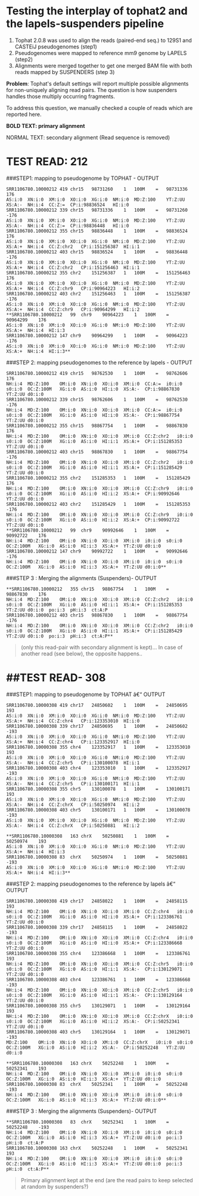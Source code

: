 # Testing the interplay of tophat2 and the lapels-suspenders pipeline

1. Tophat 2.0.8 was used to align the reads (paired-end seq.) to 129S1 and CASTEiJ pseudogenomes (step1)
2. Pseudogenomes were mapped to reference mm9 genome by LAPELS (step2)
3. Alignments were merged together to get one merged BAM file with both reads mapped by SUSPENDERS (step 3)

**Problem**: Tophat's default settings will report multiple possible alignments for non-uniquely aligning read pairs. The question is how suspenders handles those multiply occurring fragments.

To address this question, we manually checked a couple of reads which are reported here.

**BOLD TEXT: primary alignment**

NORMAL TEXT: secondary alignment
(Read sequence is removed)

TEST READ: 212
====================

###STEP1: mapping to pseudogenome by TOPHAT - OUTPUT

```
SRR1106780.10000212	419	chr15	98731260	1	100M	=	98731336	176	
AS:i:0	XN:i:0	XM:i:0	XO:i:0	XG:i:0	NM:i:0	MD:Z:100	YT:Z:UU	XS:A:-	NH:i:4	CC:Z:=	CP:i:98836524	HI:i:0
SRR1106780.10000212	339	chr15	98731336	1	100M	=	98731260	-176	
AS:i:0	XN:i:0	XM:i:0	XO:i:0	XG:i:0	NM:i:0	MD:Z:100	YT:Z:UU	XS:A:-	NH:i:4	CC:Z:=	CP:i:98836448	HI:i:0
SRR1106780.10000212	355	chr15	98836448	1	100M	=	98836524	176	
AS:i:0	XN:i:0	XM:i:0	XO:i:0	XG:i:0	NM:i:0	MD:Z:100	YT:Z:UU	XS:A:+	NH:i:4	CC:Z:chr2	CP:i:151256387	HI:i:1
SRR1106780.10000212	403	chr15	98836524	1	100M	=	98836448	-176	
AS:i:0	XN:i:0	XM:i:0	XO:i:0	XG:i:0	NM:i:0	MD:Z:100	YT:Z:UU	XS:A:+	NH:i:4	CC:Z:chr2	CP:i:151256463	HI:i:1
SRR1106780.10000212	355	chr2	151256387	1	100M	=	151256463	176	
AS:i:0	XN:i:0	XM:i:0	XO:i:0	XG:i:0	NM:i:0	MD:Z:100	YT:Z:UU	XS:A:+	NH:i:4	CC:Z:chr9	CP:i:90964223	HI:i:2
SRR1106780.10000212	403	chr2	151256463	1	100M	=	151256387	-176	
AS:i:0	XN:i:0	XM:i:0	XO:i:0	XG:i:0	NM:i:0	MD:Z:100	YT:Z:UU	XS:A:+	NH:i:4	CC:Z:chr9	CP:i:90964299	HI:i:2
**SRR1106780.10000212	99	chr9	90964223	1	100M	=	90964299	176	
AS:i:0	XN:i:0	XM:i:0	XO:i:0	XG:i:0	NM:i:0	MD:Z:100	YT:Z:UU	XS:A:+	NH:i:4	HI:i:3
SRR1106780.10000212	147	chr9	90964299	1	100M	=	90964223	-176	
AS:i:0	XN:i:0	XM:i:0	XO:i:0	XG:i:0	NM:i:0	MD:Z:100	YT:Z:UU	XS:A:+	NH:i:4	HI:i:3**
```

###STEP 2: mapping pseudogenomes to the reference by lapels - OUTPUT

```
SRR1106780.10000212	419	chr15	98762530	1	100M	=	98762606	176	
NH:i:4	MD:Z:100	OM:i:0	XN:i:0	XO:i:0	XM:i:0	CC:A:=	i0:i:0	s0:i:0	OC:Z:100M	XG:i:0	AS:i:0	HI:i:0	XS:A:-	CP:i:98867830	YT:Z:UU	d0:i:0
SRR1106780.10000212	339	chr15	98762606	1	100M	=	98762530	-176	
NH:i:4	MD:Z:100	OM:i:0	XN:i:0	XO:i:0	XM:i:0	CC:A:=	i0:i:0	s0:i:0	OC:Z:100M	XG:i:0	AS:i:0	HI:i:0	XS:A:-	CP:i:98867754	YT:Z:UU	d0:i:0
SRR1106780.10000212	355	chr15	98867754	1	100M	=	98867830	176	
NH:i:4	MD:Z:100	OM:i:0	XN:i:0	XO:i:0	XM:i:0	CC:Z:chr2	i0:i:0	s0:i:0	OC:Z:100M	XG:i:0	AS:i:0	HI:i:1	XS:A:+	CP:i:151285353	YT:Z:UU	d0:i:0
SRR1106780.10000212	403	chr15	98867830	1	100M	=	98867754	-176	
NH:i:4	MD:Z:100	OM:i:0	XN:i:0	XO:i:0	XM:i:0	CC:Z:chr2	i0:i:0	s0:i:0	OC:Z:100M	XG:i:0	AS:i:0	HI:i:1	XS:A:+	CP:i:151285429	YT:Z:UU	d0:i:0
SRR1106780.10000212	355	chr2	151285353	1	100M	=	151285429	176	
NH:i:4	MD:Z:100	OM:i:0	XN:i:0	XO:i:0	XM:i:0	CC:Z:chr9	i0:i:0	s0:i:0	OC:Z:100M	XG:i:0	AS:i:0	HI:i:2	XS:A:+	CP:i:90992646	YT:Z:UU	d0:i:0
SRR1106780.10000212	403	chr2	151285429	1	100M	=	151285353	-176	
NH:i:4	MD:Z:100	OM:i:0	XN:i:0	XO:i:0	XM:i:0	CC:Z:chr9	i0:i:0	s0:i:0	OC:Z:100M	XG:i:0	AS:i:0	HI:i:2	XS:A:+	CP:i:90992722	YT:Z:UU	d0:i:0
**SRR1106780.10000212	99	chr9	90992646	1	100M	=	90992722	176
NH:i:4	MD:Z:100	OM:i:0	XN:i:0	XO:i:0	XM:i:0	i0:i:0	s0:i:0	OC:Z:100M	XG:i:0	AS:i:0	HI:i:3	XS:A:+	YT:Z:UU	d0:i:0
SRR1106780.10000212	147	chr9	90992722	1	100M	=	90992646	-176	
NH:i:4	MD:Z:100	OM:i:0	XN:i:0	XO:i:0	XM:i:0	i0:i:0	s0:i:0	OC:Z:100M	XG:i:0	AS:i:0	HI:i:3	XS:A:+	YT:Z:UU	d0:i:0**
```

###STEP 3 : Merging the alignments (Suspenders)- OUTPUT

```
**SRR1106780.10000212	355	chr15	98867754	1	100M	=	98867830	176
NH:i:4	MD:Z:100	OM:i:0	XN:i:0	XO:i:0	XM:i:0	CC:Z:chr2	i0:i:0	s0:i:0	OC:Z:100M	XG:i:0	AS:i:0	HI:i:1	XS:A:+	CP:i:151285353	YT:Z:UU	d0:i:0	po:i:3	pH:i:3	ct:A:P
SRR1106780.10000212	403	chr15	98867830	1	100M	=	98867754	-176
NH:i:4	MD:Z:100	OM:i:0	XN:i:0	XO:i:0	XM:i:0	CC:Z:chr2	i0:i:0	s0:i:0	OC:Z:100M	XG:i:0	AS:i:0	HI:i:1	XS:A:+	CP:i:151285429	YT:Z:UU	d0:i:0	po:i:3	pH:i:3	ct:A:P**
```


>(only this read-pair with secondary alignment is kept)... In case of another read (see below), the opposite happens..



##TEST READ- 308
====================

###STEP1: mapping to pseudogenome by TOPHAT â€“ OUTPUT
```
SRR1106780.10000308	419	chr17	24850602	1	100M	=	24850695	193
AS:i:0	XN:i:0	XM:i:0	XO:i:0	XG:i:0	NM:i:0	MD:Z:100	YT:Z:UU	XS:A:+	NH:i:4	CC:Z:chr4	CP:i:123353010	HI:i:0
SRR1106780.10000308	339	chr17	24850695	1	100M	=	24850602	-193
AS:i:0	XN:i:0	XM:i:0	XO:i:0	XG:i:0	NM:i:0	MD:Z:100	YT:Z:UU	XS:A:+	NH:i:4	CC:Z:chr4	CP:i:123352917	HI:i:0
SRR1106780.10000308	355	chr4	123352917	1	100M	=	123353010	193
AS:i:0	XN:i:0	XM:i:0	XO:i:0	XG:i:0	NM:i:0	MD:Z:100	YT:Z:UU	XS:A:-	NH:i:4	CC:Z:chr5	CP:i:130100078	HI:i:1
SRR1106780.10000308	403	chr4	123353010	1	100M	=	123352917	-193
AS:i:0	XN:i:0	XM:i:0	XO:i:0	XG:i:0	NM:i:0	MD:Z:100	YT:Z:UU	XS:A:-	NH:i:4	CC:Z:chr5	CP:i:130100171	HI:i:1
SRR1106780.10000308	355	chr5	130100078	1	100M	=	130100171	193
AS:i:0	XN:i:0	XM:i:0	XO:i:0	XG:i:0	NM:i:0	MD:Z:100	YT:Z:UU	XS:A:-	NH:i:4	CC:Z:chrX	CP:i:50250974	HI:i:2
SRR1106780.10000308	403	chr5	130100171	1	100M	=	130100078	-193
AS:i:0	XN:i:0	XM:i:0	XO:i:0	XG:i:0	NM:i:0	MD:Z:100	YT:Z:UU	XS:A:-	NH:i:4	CC:Z:chrX	CP:i:50250881	HI:i:2

**SRR1106780.10000308	163	chrX	50250881	1	100M	=	50250974	193
AS:i:0	XN:i:0	XM:i:0	XO:i:0	XG:i:0	NM:i:0	MD:Z:100	YT:Z:UU	XS:A:+	NH:i:4	HI:i:3
SRR1106780.10000308	83	chrX	50250974	1	100M	=	50250881	-193
AS:i:0	XN:i:0	XM:i:0	XO:i:0	XG:i:0	NM:i:0	MD:Z:100	YT:Z:UU	XS:A:+	NH:i:4	HI:i:3**
```

###STEP 2: mapping pseudogenomes to the reference by lapels â€“ OUTPUT

```
SRR1106780.10000308	419	chr17	24858022	1	100M	=	24858115	193
NH:i:4	MD:Z:100	OM:i:0	XN:i:0	XO:i:0	XM:i:0	CC:Z:chr4	i0:i:0	s0:i:0	OC:Z:100M	XG:i:0	AS:i:0	HI:i:0	XS:A:+	CP:i:123386761	YT:Z:UU	d0:i:0
SRR1106780.10000308	339	chr17	24858115	1	100M	=	24858022	-193
NH:i:4	MD:Z:100	OM:i:0	XN:i:0	XO:i:0	XM:i:0	CC:Z:chr4	i0:i:0	s0:i:0	OC:Z:100M	XG:i:0	AS:i:0	HI:i:0	XS:A:+	CP:i:123386668	YT:Z:UU	d0:i:0
SRR1106780.10000308	355	chr4	123386668	1	100M	=	123386761	193
NH:i:4	MD:Z:100	OM:i:0	XN:i:0	XO:i:0	XM:i:0	CC:Z:chr5	i0:i:0	s0:i:0	OC:Z:100M	XG:i:0	AS:i:0	HI:i:1	XS:A:-	CP:i:130129071	YT:Z:UU	d0:i:0
SRR1106780.10000308	403	chr4	123386761	1	100M	=	123386668	-193
NH:i:4	MD:Z:100	OM:i:0	XN:i:0	XO:i:0	XM:i:0	CC:Z:chr5	i0:i:0	s0:i:0	OC:Z:100M	XG:i:0	AS:i:0	HI:i:1	XS:A:-	CP:i:130129164	YT:Z:UU	d0:i:0
SRR1106780.10000308	355	chr5	130129071	1	100M	=	130129164	193
NH:i:4	MD:Z:100	OM:i:0	XN:i:0	XO:i:0	XM:i:0	CC:Z:chrX	i0:i:0	s0:i:0	OC:Z:100M	XG:i:0	AS:i:0	HI:i:2	XS:A:-	CP:i:50252341	YT:Z:UU	d0:i:0
SRR1106780.10000308	403	chr5	130129164	1	100M	=	130129071	-193
MD:Z:100	OM:i:0	XN:i:0	XO:i:0	XM:i:0	CC:Z:chrX	i0:i:0	s0:i:0	OC:Z:100M	XG:i:0	AS:i:0	HI:i:2	XS:A:-	CP:i:50252248	YT:Z:UU	d0:i:0

**SRR1106780.10000308	163	chrX	50252248	1	100M	=	50252341	193
NH:i:4	MD:Z:100	OM:i:0	XN:i:0	XO:i:0	XM:i:0	i0:i:0	s0:i:0	OC:Z:100M	XG:i:0	AS:i:0	HI:i:3	XS:A:+	YT:Z:UU	d0:i:0
SRR1106780.10000308	83	chrX	50252341	1	100M	=	50252248	-193
NH:i:4	MD:Z:100	OM:i:0	XN:i:0	XO:i:0	XM:i:0	i0:i:0	s0:i:0	OC:Z:100M	XG:i:0	AS:i:0	HI:i:3	XS:A:+	YT:Z:UU	d0:i:0**
```

###STEP 3 : Merging the alignments (Suspenders)- OUTPUT

```
**SRR1106780.10000308	83	chrX	50252341	1	100M	=	50252248	-193
NH:i:4	MD:Z:100	OM:i:0	XN:i:0	XO:i:0	XM:i:0	i0:i:0	s0:i:0	OC:Z:100M	XG:i:0	AS:i:0	HI:i:3	XS:A:+	YT:Z:UU	d0:i:0	po:i:3	pH:i:0	ct:A:P
SRR1106780.10000308	163	chrX	50252248	1	100M	=	50252341	193
NH:i:4	MD:Z:100	OM:i:0	XN:i:0	XO:i:0	XM:i:0	i0:i:0	s0:i:0	OC:Z:100M	XG:i:0	AS:i:0	HI:i:3	XS:A:+	YT:Z:UU	d0:i:0	po:i:3	pH:i:0	ct:A:P**
```


>Primary alignment kept at the end (are the read pairs to keep selected at random by suspenders?)

